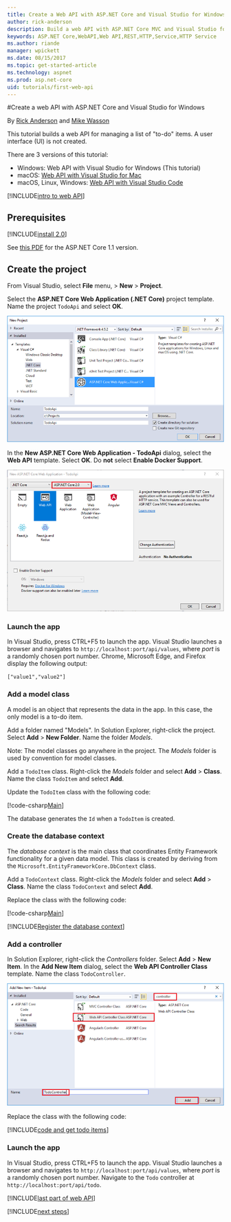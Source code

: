 ```yaml
---
title: Create a Web API with ASP.NET Core and Visual Studio for Windows
author: rick-anderson
description: Build a web API with ASP.NET Core MVC and Visual Studio for Windows
keywords: ASP.NET Core,WebAPI,Web API,REST,HTTP,Service,HTTP Service
ms.author: riande
manager: wpickett
ms.date: 08/15/2017
ms.topic: get-started-article
ms.technology: aspnet
ms.prod: asp.net-core
uid: tutorials/first-web-api
---
```


#Create a web API with ASP.NET Core and Visual Studio for Windows

By [Rick Anderson](https://twitter.com/RickAndMSFT) and [Mike Wasson](https://github.com/mikewasson)

This tutorial builds a web API for managing a list of "to-do" items. A user interface (UI) is not created.

There are 3 versions of this tutorial:

* Windows: Web API with Visual Studio for Windows (This tutorial)
* macOS: [Web API with Visual Studio for Mac](xref:tutorials/first-web-api-mac)
* macOS, Linux, Windows: [Web API with Visual Studio Code](xref:tutorials/web-api-vsc)

<!-- WARNING: The code AND images in this doc are used by uid: tutorials/web-api-vsc, tutorials/first-web-api-mac and tutorials/first-web-api. If you change any code/images in this tutorial, update uid: tutorials/web-api-vsc -->

[!INCLUDE[intro to web API](../includes/webApi/intro.md)]

## Prerequisites

[!INCLUDE[install 2.0](../includes/install2.0.md)]

See [this PDF](https://github.com/aspnet/Docs/blob/master/aspnetcore/tutorials/first-web-api/_static/_webAPI.pdf) for the ASP.NET Core 1.1 version.

## Create the project

From Visual Studio, select **File** menu, > **New** > **Project**.

Select the **ASP.NET Core Web Application (.NET Core)** project template. Name the project `TodoApi` and select **OK**.

![New project dialog](first-web-api/_static/new-project.png)

In the **New ASP.NET Core Web Application - TodoApi** dialog, select the **Web API** template. Select **OK**. Do **not** select **Enable Docker Support**.

![New ASP.NET Web Application dialog with Web API project template selected from ASP.NET Core Templates](first-web-api/_static/web-api-project.png)

### Launch the app

In Visual Studio, press CTRL+F5 to launch the app. Visual Studio launches a browser and navigates to `http://localhost:port/api/values`, where *port* is a randomly chosen port number. Chrome, Microsoft Edge, and Firefox display the following output:

```
["value1","value2"]
```

### Add a model class

A model is an object that represents the data in the app. In this case, the only model is a to-do item.

Add a folder named "Models". In Solution Explorer, right-click the project. Select **Add** > **New Folder**. Name the folder *Models*.

Note: The model classes go anywhere in the project. The *Models* folder is used by convention for model classes.

Add a `TodoItem` class. Right-click the *Models* folder and select **Add** > **Class**. Name the class `TodoItem` and select **Add**.

Update the `TodoItem` class with the following code:

[!code-csharp[Main](first-web-api/sample/TodoApi/Models/TodoItem.cs)]

The database generates the `Id` when a `TodoItem` is created.

### Create the database context

The *database context* is the main class that coordinates Entity Framework functionality for a given data model. This class is created by deriving from the `Microsoft.EntityFrameworkCore.DbContext` class.

Add a `TodoContext` class. Right-click the *Models* folder and select **Add** > **Class**. Name the class `TodoContext` and select **Add**.

Replace the class with the following code:

[!code-csharp[Main](first-web-api/sample/TodoApi/Models/TodoContext.cs)]

[!INCLUDE[Register the database context](../includes/webApi/register_dbContext.md)]

### Add a controller

In Solution Explorer, right-click the *Controllers* folder. Select **Add** > **New Item**. In the **Add New Item** dialog, select the **Web API Controller Class** template. Name the class `TodoController`.

![Add new Item dialog with controller in search box and web API controller selected](first-web-api/_static/new_controller.png)

Replace the class with the following code:

[!INCLUDE[code and get todo items](../includes/webApi/getTodoItems.md)]

### Launch the app

In Visual Studio, press CTRL+F5 to launch the app. Visual Studio launches a browser and navigates to `http://localhost:port/api/values`, where *port* is a randomly chosen port number. Navigate to the `Todo` controller at `http://localhost:port/api/todo`.

[!INCLUDE[last part of web API](../includes/webApi/end.md)]

[!INCLUDE[next steps](../includes/webApi/next.md)]

